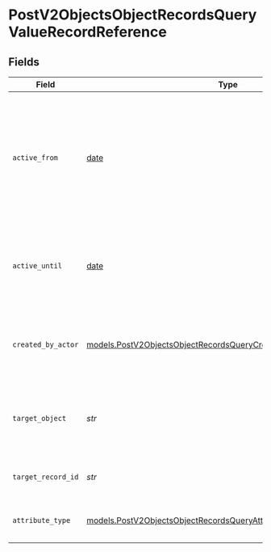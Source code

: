 # PostV2ObjectsObjectRecordsQueryValueRecordReference


## Fields

| Field                                                                                                                                          | Type                                                                                                                                           | Required                                                                                                                                       | Description                                                                                                                                    | Example                                                                                                                                        |
| ---------------------------------------------------------------------------------------------------------------------------------------------- | ---------------------------------------------------------------------------------------------------------------------------------------------- | ---------------------------------------------------------------------------------------------------------------------------------------------- | ---------------------------------------------------------------------------------------------------------------------------------------------- | ---------------------------------------------------------------------------------------------------------------------------------------------- |
| `active_from`                                                                                                                                  | [date](https://docs.python.org/3/library/datetime.html#date-objects)                                                                           | :heavy_check_mark:                                                                                                                             | The point in time at which this value was made "active". `active_from` can be considered roughly analogous to `created_at`.                    | 2023-01-01T15:00:00.000000000Z                                                                                                                 |
| `active_until`                                                                                                                                 | [date](https://docs.python.org/3/library/datetime.html#date-objects)                                                                           | :heavy_check_mark:                                                                                                                             | The point in time at which this value was deactivated. If `null`, the value is active.                                                         | 2023-01-01T15:00:00.000000000Z                                                                                                                 |
| `created_by_actor`                                                                                                                             | [models.PostV2ObjectsObjectRecordsQueryCreatedByActor7](../models/postv2objectsobjectrecordsquerycreatedbyactor7.md)                           | :heavy_check_mark:                                                                                                                             | The actor that created this value.                                                                                                             | {<br/>"type": "workspace-member",<br/>"id": "50cf242c-7fa3-4cad-87d0-75b1af71c57b"<br/>}                                                       |
| `target_object`                                                                                                                                | *str*                                                                                                                                          | :heavy_check_mark:                                                                                                                             | A slug identifying the object that the referenced record belongs to.                                                                           | people                                                                                                                                         |
| `target_record_id`                                                                                                                             | *str*                                                                                                                                          | :heavy_check_mark:                                                                                                                             | A UUID to identify the referenced record.                                                                                                      | 891dcbfc-9141-415d-9b2a-2238a6cc012d                                                                                                           |
| `attribute_type`                                                                                                                               | [models.PostV2ObjectsObjectRecordsQueryAttributeTypeRecordReference](../models/postv2objectsobjectrecordsqueryattributetyperecordreference.md) | :heavy_check_mark:                                                                                                                             | The attribute type of the value.                                                                                                               | record-reference                                                                                                                               |